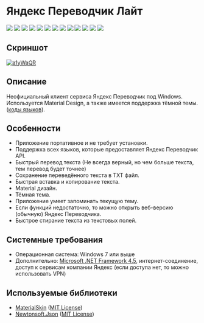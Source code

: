# Яндекс Переводчик Лайт

[![](https://img.shields.io/badge/platform-Windows-informational)](https://github.com/Zalexanninev15/Yandex-Translate-Lite)
[![](https://img.shields.io/badge/written_on-.NET_Framework_4.5-512BD4.svg?logo=dotnet)](https://dotnet.microsoft.com/download/dotnet-framework/net45)
[![](https://img.shields.io/badge/written_on-C%23-%23239120.svg?logo=sharp&logoColor=white)](https://github.com/Zalexanninev15/Yandex-Translate-Lite)
[![](https://img.shields.io/badge/release-v3.11-blue.svg)](https://4pda.to/forum/index.php?act=findpost&pid=91409816&anchor=Spoil-91409816-3)
[![](https://img.shields.io/badge/downloads-275+-CEA71A.svg)](https://4pda.to/forum/index.php?act=findpost&pid=91409816&anchor=Spoil-91409816-3)
[![](https://img.shields.io/github/last-commit/Zalexanninev15/Yandex-Translate-Lite)](https://github.com/Zalexanninev15/Yandex-Translate-Lite/commits/master)
[![](https://img.shields.io/github/stars/Zalexanninev15/Yandex-Translate-Lite.svg)](https://github.com/Zalexanninev15/Yandex-Translate-Lite/stargazers)
[![](https://img.shields.io/github/forks/Zalexanninev15/Yandex-Translate-Lite.svg)](https://github.com/Zalexanninev15/Yandex-Translate-Lite/network/members)
[![](https://img.shields.io/github/issues/Zalexanninev15/Yandex-Translate-Lite.svg)](https://github.com/Zalexanninev15/Yandex-Translate-Lite/issues?q=is%3Aopen+is%3Aissue)
[![](https://img.shields.io/github/issues-closed/Zalexanninev15/Yandex-Translate-Lite.svg)](https://github.com/Zalexanninev15/Yandex-Translate-Lite/issues?q=is%3Aissue+is%3Aclosed)
[![](https://img.shields.io/badge/Тема_на_4PDA-0072BC?logo=android&logoColor=mediumspringgreen&borderRadius=30)](http://4pda.to/forum/index.php?showtopic=970814)
[![](https://img.shields.io/badge/license-MIT-blue.svg)](LICENSE)
[![](https://img.shields.io/badge/Donate-FFDD00.svg?logo=buymeacoffee&logoColor=black)](https://z15.neocities.org/donate)

## Скриншот

<a href="https://ibb.co/jMM0nz5"><img src="https://i.ibb.co/9TTKQhv/a1yWaQR.jpg" alt="a1yWaQR" border="0"></a>

## Описание

Неофициальный клиент сервиса Яндекс Переводчик под Windows. Используется Material Design, а также имеется поддержка тёмной темы. ([коды языков](https://github.com/Zalexanninev15/Yandex-Translate-Lite/blob/master/%D0%9A%D0%BE%D0%B4%D1%8B%20%D1%8F%D0%B7%D1%8B%D0%BA%D0%BE%D0%B2/README.md)).

## Особенности

* Приложение портативное и не требует установки.
* Поддержка всех языков, которые предоставляет Яндекс Переводчик API.
* Быстрый перевод текста
(Не всегда верный, но чем больше текста, тем перевод будет точнее)
* Сохранение переведённого текста в TXT файл.
* Быстрая вставка и копирование текста.
* Material дизайн.
* Тёмная тема.
* Приложение умеет запоминать текущую тему.
* Если функций недостаточно, то можно открыть веб-версию (обычную) Яндекс Переводчика.
* Быстрое стирание текста из текстовых полей.

## Системные требования

* Операционная система: Windows 7 или выше
* Дополнительно: [Microsoft .NET Framework 4.5](https://www.microsoft.com/ru-ru/download/details.aspx?id=30653), интернет-соединение, доступ к сервисам компании Яндекс (если доступа нет, то можно использовать VPN)

## Используемые библиотеки

* [MaterialSkin](https://github.com/IgnaceMaes/MaterialSkin) ([MIT License](https://github.com/IgnaceMaes/MaterialSkin/blob/master/LICENSE))
* [Newtonsoft.Json](https://github.com/JamesNK/Newtonsoft.Json) ([MIT License](https://github.com/JamesNK/Newtonsoft.Json/blob/master/LICENSE.md))
